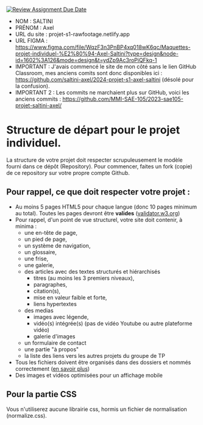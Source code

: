[![Review Assignment Due Date](https://classroom.github.com/assets/deadline-readme-button-24ddc0f5d75046c5622901739e7c5dd533143b0c8e959d652212380cedb1ea36.svg)](https://classroom.github.com/a/OLLHpiQA)
- NOM : SALTINI
- PRÉNOM : Axel
- URL du site : projet-s1-rawfootage.netlify.app
- URL FIGMA : https://www.figma.com/file/WqzF3n3PnBP4xq018wK6qc/Maquettes-projet-individuel-%E2%80%94-Axel-Saltini?type=design&node-id=1602%3A126&mode=design&t=ydZp9Ac3roPiQFkq-1
- IMPORTANT : J'avais commencé le site de mon côté sans le lien GitHub Classroom, mes anciens comits sont donc disponibles ici : https://github.com/saltini-axel/2024-projet-s1-axel-saltini (désolé pour la confusion).
- IMPORTANT 2 : Les commits ne marchaient plus sur GitHub, voici les anciens commits : https://github.com/MMI-SAE-105/2023-sae105-projet-saltini-axel/

# Structure de départ pour le projet individuel.

La structure de votre projet doit respecter scrupuleusement le modèle fourni dans ce dépôt (Repository).
Pour commencer, faites un fork (copie) de ce repository sur votre propre compte Github. 


## Pour rappel, ce que doit respecter votre projet :
- Au moins 5 pages HTML5 pour chaque langue (donc 10 pages minimum au total). Toutes les pages devront être **valides** ([validator.w3.org](https://validator.w3.org/)) 
- Pour rappel, d'un point de vue structurel, votre site doit contenir, à minima :
  - une en-tête de page,
  - un pied de page,
  - un système de navigation,
  - un glossaire,
  - une frise,
  - une galerie,
  - des articles avec des textes structurés et hiérarchisés
    - titres (au moins les 3 premiers niveaux),
    - paragraphes,
    - citation(s),
    - mise en valeur faible et forte,
    - liens hypertextes
  - des medias
    - images avec légende,
    - vidéo(s) intégrée(s) (pas de vidéo Youtube ou autre plateforme vidéo)
    - galerie d'images
  - un formulaire de contact
  - une partie "à propos"
  - la liste des liens vers les autres projets du groupe de TP
- Tous les fichiers doivent être organisés dans des dossiers et nommés correctement ([en savoir plus](https://2associes.com/conventions-de-nomenclature-de-fichiers/))
- Des images et vidéos optimisées pour un affichage mobile
 

## Pour la partie CSS
Vous n'utiliserez aucune librairie css, hormis un fichier de normalisation (normalize.css).
